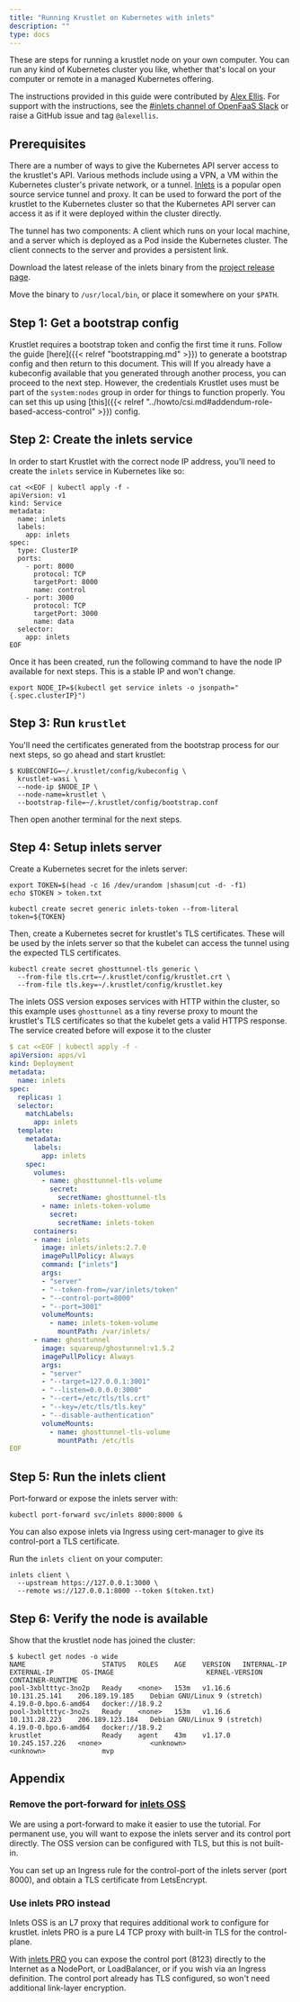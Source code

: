 ```yaml
---
title: "Running Krustlet on Kubernetes with inlets"
description: ""
type: docs
---
```


These are steps for running a krustlet node on your own computer. You can run
any kind of Kubernetes cluster you like, whether that's local on your computer
or remote in a managed Kubernetes offering.

The instructions provided in this guide were contributed by [Alex
Ellis](https://github.com/alexellis). For support with the instructions, see the
[#inlets channel of OpenFaaS Slack](https://slack.openfaas.io/) or raise a
GitHub issue and tag `@alexellis`.

## Prerequisites

There are a number of ways to give the Kubernetes API server access to the
krustlet's API. Various methods include using a VPN, a VM within the Kubernetes
cluster's private network, or a tunnel. [Inlets](https://docs.inlets.dev/) is a
popular open source service tunnel and proxy. It can be used to forward the port
of the krustlet to the Kubernetes cluster so that the Kubernetes API server can
access it as if it were deployed within the cluster directly.

The tunnel has two components: A client which runs on your local machine, and a
server which is deployed as a Pod inside the Kubernetes cluster. The client
connects to the server and provides a persistent link.

Download the latest release of the inlets binary from the [project release
page](https://github.com/inlets/inlets/releases).

Move the binary to `/usr/local/bin`, or place it somewhere on your `$PATH`.

## Step 1: Get a bootstrap config

Krustlet requires a bootstrap token and config the first time it runs. Follow
the guide [here]({{< relref "bootstrapping.md" >}}) to generate a bootstrap config and then
return to this document. This will If you already have a kubeconfig available
that you generated through another process, you can proceed to the next step.
However, the credentials Krustlet uses must be part of the `system:nodes` group
in order for things to function properly. You can set this up using [this]({{< relref "../howto/csi.md#addendum-role-based-access-control" >}}) config.

## Step 2: Create the inlets service

In order to start Krustlet with the correct node IP address, you'll need to
create the `inlets` service in Kubernetes like so:

```console
cat <<EOF | kubectl apply -f -
apiVersion: v1
kind: Service
metadata:
  name: inlets
  labels:
    app: inlets
spec:
  type: ClusterIP
  ports:
    - port: 8000
      protocol: TCP
      targetPort: 8000
      name: control
    - port: 3000
      protocol: TCP
      targetPort: 3000
      name: data
  selector:
    app: inlets
EOF
```

Once it has been created, run the following command to have the node IP
available for next steps. This is a stable IP and won't change.

```console
export NODE_IP=$(kubectl get service inlets -o jsonpath="{.spec.clusterIP}")
```

## Step 3: Run `krustlet`

You'll need the certificates generated from the bootstrap process for our next
steps, so go ahead and start krustlet:

```console
$ KUBECONFIG=~/.krustlet/config/kubeconfig \
  krustlet-wasi \
  --node-ip $NODE_IP \
  --node-name=krustlet \
  --bootstrap-file=~/.krustlet/config/bootstrap.conf
```

Then open another terminal for the next steps.

## Step 4: Setup inlets server

Create a Kubernetes secret for the inlets server:

```console
export TOKEN=$(head -c 16 /dev/urandom |shasum|cut -d- -f1)
echo $TOKEN > token.txt

kubectl create secret generic inlets-token --from-literal token=${TOKEN}
```

Then, create a Kubernetes secret for krustlet's TLS certificates. These will be
used by the inlets server so that the kubelet can access the tunnel using the
expected TLS certificates.

```console
kubectl create secret ghosttunnel-tls generic \
  --from-file tls.crt=~/.krustlet/config/krustlet.crt \
  --from-file tls.key=~/.krustlet/config/krustlet.key
```

The inlets OSS version exposes services with HTTP within the cluster, so this
example uses `ghosttunnel` as a tiny reverse proxy to mount the krustlet's TLS
certificates so that the kubelet gets a valid HTTPS response. The service
created before will expose it to the cluster

```yaml
$ cat <<EOF | kubectl apply -f -
apiVersion: apps/v1
kind: Deployment
metadata:
  name: inlets
spec:
  replicas: 1
  selector:
    matchLabels:
      app: inlets
  template:
    metadata:
      labels:
        app: inlets
    spec:
      volumes:
        - name: ghosttunnel-tls-volume
          secret:
            secretName: ghosttunnel-tls
        - name: inlets-token-volume
          secret:
            secretName: inlets-token
      containers:
      - name: inlets
        image: inlets/inlets:2.7.0
        imagePullPolicy: Always
        command: ["inlets"]
        args:
        - "server"
        - "--token-from=/var/inlets/token"
        - "--control-port=8000"
        - "--port=3001"
        volumeMounts:
          - name: inlets-token-volume
            mountPath: /var/inlets/
      - name: ghosttunnel
        image: squareup/ghostunnel:v1.5.2
        imagePullPolicy: Always
        args:
        - "server"
        - "--target=127.0.0.1:3001"
        - "--listen=0.0.0.0:3000"
        - "--cert=/etc/tls/tls.crt"
        - "--key=/etc/tls/tls.key"
        - "--disable-authentication"
        volumeMounts:
          - name: ghosttunnel-tls-volume
            mountPath: /etc/tls
EOF
```

## Step 5: Run the inlets client

Port-forward or expose the inlets server with:

```console
kubectl port-forward svc/inlets 8000:8000 &
```

You can also expose inlets via Ingress using cert-manager to give its
control-port a TLS certificate.

Run the `inlets client` on your computer:

```console
inlets client \
  --upstream https://127.0.0.1:3000 \
  --remote ws://127.0.0.1:8000 --token $(token.txt)
```

## Step 6: Verify the node is available

Show that the krustlet node has joined the cluster:

```console
$ kubectl get nodes -o wide
NAME                   STATUS   ROLES    AGE    VERSION   INTERNAL-IP      EXTERNAL-IP       OS-IMAGE                       KERNEL-VERSION         CONTAINER-RUNTIME
pool-3xbltttyc-3no2p   Ready    <none>   153m   v1.16.6   10.131.25.141    206.189.19.185    Debian GNU/Linux 9 (stretch)   4.19.0-0.bpo.6-amd64   docker://18.9.2
pool-3xbltttyc-3no2s   Ready    <none>   153m   v1.16.6   10.131.28.223    206.189.123.184   Debian GNU/Linux 9 (stretch)   4.19.0-0.bpo.6-amd64   docker://18.9.2
krustlet               Ready    agent    43m    v1.17.0   10.245.157.226   <none>            <unknown>                      <unknown>              mvp
```

## Appendix

### Remove the port-forward for [inlets OSS](https://docs.inlets.dev)

We are using a port-forward to make it easier to use the tutorial. For permanent
use, you will want to expose the inlets server and its control port directly.
The OSS version can be configured with TLS, but this is not built-in.

You can set up an Ingress rule for the control-port of the inlets server (port
8000), and obtain a TLS certificate from LetsEncrypt.

### Use inlets PRO instead

Inlets OSS is an L7 proxy that requires additional work to configure for
krustlet. inlets PRO is a pure L4 TCP proxy with built-in TLS for the
control-plane.

With [inlets PRO](https://github.com/inlets/inlets-pro) you can expose the
control port (8123) directly to the Internet as a NodePort, or LoadBalancer, or
if you wish via an Ingress definition. The control port already has TLS
configured, so won't need additional link-layer encryption.
